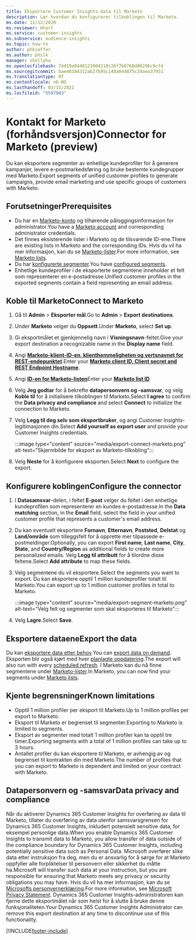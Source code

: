 ```yaml
---
title: Eksportere Customer Insights-data til Marketo
description: Lær hvordan du konfigurerer tilkoblingen til Marketo.
ms.date: 11/12/2020
ms.reviewer: mhart
ms.service: customer-insights
ms.subservice: audience-insights
ms.topic: how-to
author: phkieffer
ms.author: philk
manager: shellyha
ms.openlocfilehash: 74d19a0448123904210c26f7b8760d00296c9cfd
ms.sourcegitcommit: bae40184312ab27b95c140a044875c2daea37951
ms.translationtype: HT
ms.contentlocale: nb-NO
ms.lasthandoff: 03/15/2021
ms.locfileid: "5597983"
---
```

# <a name="connector-for-marketo-preview"></a><span data-ttu-id="7d840-103">Kontakt for Marketo (forhåndsversjon)</span><span class="sxs-lookup"><span data-stu-id="7d840-103">Connector for Marketo (preview)</span></span>

<span data-ttu-id="7d840-104">Du kan eksportere segmenter av enhetlige kundeprofiler for å generere kampanjer, levere e-postmarkedsføring og bruke bestemte kundegrupper med Marketo.</span><span class="sxs-lookup"><span data-stu-id="7d840-104">Export segments of unified customer profiles to generate campaigns, provide email marketing and use specific groups of customers with Marketo.</span></span>

## <a name="prerequisites"></a><span data-ttu-id="7d840-105">Forutsetninger</span><span class="sxs-lookup"><span data-stu-id="7d840-105">Prerequisites</span></span>

-   <span data-ttu-id="7d840-106">Du har en [Marketo-konto](https://login.marketo.com/) og tilhørende påloggingsinformasjon for administrator.</span><span class="sxs-lookup"><span data-stu-id="7d840-106">You have a [Marketo account](https://login.marketo.com/) and corresponding administrator credentials.</span></span>
-   <span data-ttu-id="7d840-107">Det finnes eksisterende lister i Marketo og de tilsvarende ID-ene.</span><span class="sxs-lookup"><span data-stu-id="7d840-107">There are existing lists in Marketo and the corresponding IDs.</span></span> <span data-ttu-id="7d840-108">Hvis du vil ha mer informasjon, kan du se [Marketo-lister](https://docs.marketo.com/display/public/DOCS/Understanding+Static+Lists).</span><span class="sxs-lookup"><span data-stu-id="7d840-108">For more information, see [Marketo lists](https://docs.marketo.com/display/public/DOCS/Understanding+Static+Lists).</span></span>
-   <span data-ttu-id="7d840-109">Du har [konfigurerte segmenter](segments.md).</span><span class="sxs-lookup"><span data-stu-id="7d840-109">You have [configured segments](segments.md).</span></span>
-   <span data-ttu-id="7d840-110">Enhetlige kundeprofiler i de eksporterte segmentene inneholder et felt som representerer en e-postadresse.</span><span class="sxs-lookup"><span data-stu-id="7d840-110">Unified customer profiles in the exported segments contain a field representing an email address.</span></span>

## <a name="connect-to-marketo"></a><span data-ttu-id="7d840-111">Koble til Marketo</span><span class="sxs-lookup"><span data-stu-id="7d840-111">Connect to Marketo</span></span>

1. <span data-ttu-id="7d840-112">Gå til **Admin** > **Eksporter mål**.</span><span class="sxs-lookup"><span data-stu-id="7d840-112">Go to **Admin** > **Export destinations**.</span></span>

1. <span data-ttu-id="7d840-113">Under **Marketo** velger du **Oppsett**.</span><span class="sxs-lookup"><span data-stu-id="7d840-113">Under **Marketo**, select **Set up**.</span></span>

1. <span data-ttu-id="7d840-114">Gi eksportmålet et gjenkjennelig navn i **Visningsnavn**-feltet.</span><span class="sxs-lookup"><span data-stu-id="7d840-114">Give your export destination a recognizable name in the **Display name** field.</span></span>

1. <span data-ttu-id="7d840-115">Angi **[Marketo-klient-ID-en, klienthemmeligheten og vertsnavnet for REST-endepunktet](https://developers.marketo.com/rest-api/authentication/)**.</span><span class="sxs-lookup"><span data-stu-id="7d840-115">Enter your **[Marketo client ID, Client secret and REST Endpoint Hostname](https://developers.marketo.com/rest-api/authentication/)**.</span></span>

1. <span data-ttu-id="7d840-116">Angi **[ID-en for Marketo-listen](https://docs.marketo.com/display/public/DOCS/Understanding+Static+Lists)**</span><span class="sxs-lookup"><span data-stu-id="7d840-116">Enter your **[Marketo list ID](https://docs.marketo.com/display/public/DOCS/Understanding+Static+Lists)**</span></span> 

1. <span data-ttu-id="7d840-117">Velg **Jeg godtar** for å bekrefte **datapersonvern og -samsvar**, og velg **Koble til** for å initialisere tilkoblingen til Marketo.</span><span class="sxs-lookup"><span data-stu-id="7d840-117">Select **I agree** to confirm the **Data privacy and compliance** and select **Connect** to initialize the connection to Marketo.</span></span>

1. <span data-ttu-id="7d840-118">Velg **Legg til deg selv som eksportbruker**, og angi Customer Insights-legitimasjonen din.</span><span class="sxs-lookup"><span data-stu-id="7d840-118">Select **Add yourself as export user** and provide your Customer Insights credentials.</span></span>

   :::image type="content" source="media/export-connect-marketo.png" alt-text="Skjermbilde for eksport av Marketo-tilkobling":::

1. <span data-ttu-id="7d840-120">Velg **Neste** for å konfigurere eksporten.</span><span class="sxs-lookup"><span data-stu-id="7d840-120">Select **Next** to configure the export.</span></span>

## <a name="configure-the-connector"></a><span data-ttu-id="7d840-121">Konfigurere koblingen</span><span class="sxs-lookup"><span data-stu-id="7d840-121">Configure the connector</span></span>

1. <span data-ttu-id="7d840-122">I **Datasamsvar**-delen, i feltet **E-post** velger du feltet i den enhetlige kundeprofilen som representerer en kundes e-postadresse.</span><span class="sxs-lookup"><span data-stu-id="7d840-122">In the **Data matching** section, in the **Email** field, select the field in your unified customer profile that represents a customer's email address.</span></span> 

1. <span data-ttu-id="7d840-123">Du kan eventuelt eksportere **Fornavn**, **Etternavn**, **Poststed**, **Delstat** og **Land/område** som tilleggsfelt for å opprette mer tilpassede e-postmeldinger.</span><span class="sxs-lookup"><span data-stu-id="7d840-123">Optionally, you can export **First name**, **Last name**, **City**, **State**, and **Country/Region**  as additional fields to create more personalized emails.</span></span> <span data-ttu-id="7d840-124">Velg **Legg til attributt** for å tilordne disse feltene.</span><span class="sxs-lookup"><span data-stu-id="7d840-124">Select **Add attribute** to map these fields.</span></span>

1. <span data-ttu-id="7d840-125">Velg segmentene du vil eksportere.</span><span class="sxs-lookup"><span data-stu-id="7d840-125">Select the segments you want to export.</span></span> <span data-ttu-id="7d840-126">Du kan eksportere opptil 1 million kundeprofiler totalt til Marketo.</span><span class="sxs-lookup"><span data-stu-id="7d840-126">You can export up to 1 million customer profiles in total to Marketo.</span></span>

   :::image type="content" source="media/export-segment-marketo.png" alt-text="Velg felt og segmenter som skal eksporteres til Marketo":::

1. <span data-ttu-id="7d840-128">Velg **Lagre**.</span><span class="sxs-lookup"><span data-stu-id="7d840-128">Select **Save**.</span></span>

## <a name="export-the-data"></a><span data-ttu-id="7d840-129">Eksportere dataene</span><span class="sxs-lookup"><span data-stu-id="7d840-129">Export the data</span></span>

<span data-ttu-id="7d840-130">Du kan [eksportere data etter behov](export-destinations.md).</span><span class="sxs-lookup"><span data-stu-id="7d840-130">You can [export data on demand](export-destinations.md).</span></span> <span data-ttu-id="7d840-131">Eksporten blir også kjørt med hver [planlagte oppdatering](system.md#schedule-tab).</span><span class="sxs-lookup"><span data-stu-id="7d840-131">The export will also run with every [scheduled refresh](system.md#schedule-tab).</span></span> <span data-ttu-id="7d840-132">I Marketo kan du nå finne segmentene under [Marketo-lister](ttps://docs.marketo.com/display/public/DOCS/Understanding+Static+Lists).</span><span class="sxs-lookup"><span data-stu-id="7d840-132">In Marketo, you can now find your segments under [Marketo lists](ttps://docs.marketo.com/display/public/DOCS/Understanding+Static+Lists).</span></span>

## <a name="known-limitations"></a><span data-ttu-id="7d840-133">Kjente begrensninger</span><span class="sxs-lookup"><span data-stu-id="7d840-133">Known limitations</span></span>

- <span data-ttu-id="7d840-134">Opptil 1 million profiler per eksport til Marketo.</span><span class="sxs-lookup"><span data-stu-id="7d840-134">Up to 1 million profiles per export to Marketo.</span></span>
- <span data-ttu-id="7d840-135">Eksport til Marketo er begrenset til segmenter.</span><span class="sxs-lookup"><span data-stu-id="7d840-135">Exporting to Marketo is limited to segments.</span></span>
- <span data-ttu-id="7d840-136">Eksport av segmenter med totalt 1 million profiler kan ta opptil tre timer.</span><span class="sxs-lookup"><span data-stu-id="7d840-136">Exporting segments with a total of 1 million profiles can take up to 3 hours.</span></span> 
- <span data-ttu-id="7d840-137">Antallet profiler du kan eksportere til Marketo, er avhengig av og begrenset til kontrakten din med Marketo.</span><span class="sxs-lookup"><span data-stu-id="7d840-137">The number of profiles that you can export to Marketo is dependent and limited on your contract with Marketo.</span></span>

## <a name="data-privacy-and-compliance"></a><span data-ttu-id="7d840-138">Datapersonvern og -samsvar</span><span class="sxs-lookup"><span data-stu-id="7d840-138">Data privacy and compliance</span></span>

<span data-ttu-id="7d840-139">Når du aktiverer Dynamics 365 Customer Insights for overføring av data til Marketo, tillater du overføring av data utenfor samsvarsgrensen for Dynamics 365 Customer Insights, inkludert potensielt sensitive data, for eksempel personlige data.</span><span class="sxs-lookup"><span data-stu-id="7d840-139">When you enable Dynamics 365 Customer Insights to transmit data to Marketo, you allow transfer of data outside of the compliance boundary for Dynamics 365 Customer Insights, including potentially sensitive data such as Personal Data.</span></span> <span data-ttu-id="7d840-140">Microsoft overfører slike data etter instruksjon fra deg, men du er ansvarlig for å sørge for at Marketo oppfyller alle forpliktelser til personvern eller sikkerhet du måtte ha.</span><span class="sxs-lookup"><span data-stu-id="7d840-140">Microsoft will transfer such data at your instruction, but you are responsible for ensuring that Marketo meets any privacy or security obligations you may have.</span></span> <span data-ttu-id="7d840-141">Hvis du vil ha mer informasjon, kan du se [Microsofts personvernerklæring](https://go.microsoft.com/fwlink/?linkid=396732).</span><span class="sxs-lookup"><span data-stu-id="7d840-141">For more information, see [Microsoft Privacy Statement](https://go.microsoft.com/fwlink/?linkid=396732).</span></span>
<span data-ttu-id="7d840-142">Dynamics 365 Customer Insights-administratoren kan fjerne dette eksportmålet når som helst for å slutte å bruke denne funksjonaliteten.</span><span class="sxs-lookup"><span data-stu-id="7d840-142">Your Dynamics 365 Customer Insights Administrator can remove this export destination at any time to discontinue use of this functionality.</span></span>


[!INCLUDE[footer-include](../includes/footer-banner.md)]